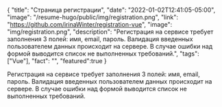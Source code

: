 {
"title": "Страница регистрации",
"date": "2022-01-02T12:41:05-05:00",
"image": "/resume-hugo/public/img/registration.png",
"link": "https://github.com/irinaWinter/registration-vue",
"image": "img/registration.png",
"description": "Регистрация на сервисе требует заполнения 3 полей: имя, email, пароль. Валидация введенных пользователем данных происходит на сервере. В случае ошибки над формой выводится список не выполненных требований.",
"tags": ["Vue"],
"fact": "",
"featured":true
}

Регистрация на сервисе требует заполнения 3 полей: имя, email, пароль. Валидация введенных пользователем данных происходит на сервере. В случае ошибки над формой выводится список не выполненных требований.
